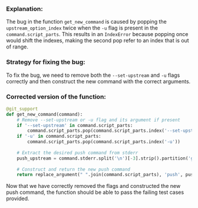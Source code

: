 ### Explanation:
The bug in the function `get_new_command` is caused by popping the `upstream_option_index` twice when the `-u` flag is present in the `command.script_parts`. This results in an `IndexError` because popping once would shift the indexes, making the second pop refer to an index that is out of range.

### Strategy for fixing the bug:
To fix the bug, we need to remove both the `--set-upstream` and `-u` flags correctly and then construct the new command with the correct arguments.

### Corrected version of the function:

```python
@git_support
def get_new_command(command):
    # Remove --set-upstream or -u flag and its argument if present
    if '--set-upstream' in command.script_parts:
        command.script_parts.pop(command.script_parts.index('--set-upstream'))
    if '-u' in command.script_parts:
        command.script_parts.pop(command.script_parts.index('-u'))
    
    # Extract the desired push command from stderr
    push_upstream = command.stderr.split('\n')[-3].strip().partition('git ')[2]
    
    # Construct and return the new push command
    return replace_argument(" ".join(command.script_parts), 'push', push_upstream)
```

Now that we have correctly removed the flags and constructed the new push command, the function should be able to pass the failing test cases provided.
